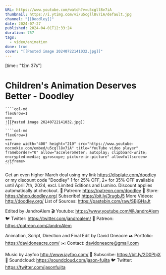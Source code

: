 ```yaml
---
URL: https://www.youtube.com/watch?v=u5cgll8v7iA
thumbnail: https://i.ytimg.com/vi/u5cgll8v7iA/default.jpg
channel: "[[Doodley]]"
date: 2024-07-27
published: 2024-04-01T12:33:24
duration: 757
tags:
  - video/animation
done: true
cover: "[[Pasted image 20240722141032.jpg]]"
---
```

[time:: "12m 37s"]
# Children's Animation Deserves Better - Doodley
`````col
````col-md
flexGrow=1
===
![[Pasted image 20240722141032.jpg]]
````
````col-md
flexGrow=1
===
<iframe width="400" height="210" src="https://www.youtube-nocookie.com/embed/u5cgll8v7iA" title="YouTube video player" frameborder="0" allow="accelerometer; autoplay; clipboard-write; encrypted-media; gyroscope; picture-in-picture" allowfullscreen></iframe>
````
`````
Get an even higher March deal using my link https://displate.com/doodley or my discount code "Doodley" 1 for 25% OFF, 2+ for 35% OFF available until April 7th, 2024, excl. Limited Editions and Lumino. Discount applies automatically at checkout.
🤍 Patreon: https://patreon.com/doodley 🤍
Store: https://shop.doodley.org/
Subscribe!  https://bit.ly/3rugbJ5 
More Videos: http://doodley.org/
List of Sources: https://pastebin.com/raw/SBjGHaJt

Edited by JandroAlem
🎬 Youtube: https://www.youtube.com/@JandroAlem
🐦 Twitter: https://twitter.com/jandroalem/
🧡 Patreon: https://patreon.com/JandroAlem

Animation, Script, Direction and Final Edit by David Oneacre
✒️ Portfolio: https://davidoneacre.com/
✉️ Contact: davidoneacre@gmail.com

Music by Jayfoo
http://www.jayfoo.com/
📼  Subscribe: https://bit.ly/2D0PhjX
🎵 Soundcloud: https://soundcloud.com/jason-fujita
🐦 Twitter: https://twitter.com/jasonfujita
